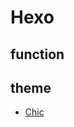 # Hexo

## function

## theme

* [Chic](https://github.com/Siricee/hexo-theme-Chic/blob/master/README-CN.md)